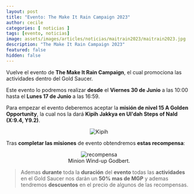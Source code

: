 ```yaml
---
layout: post
title: "Evento: The Make It Rain Campaign 2023"
author: cecile
categories: [ noticias ]
tags: [evento, noticias]
image: assets/images/articles/noticias/maitrain2023/maitrain2023.jpg
description: "The Make It Rain Campaign 2023"
featured: false
hidden: false
---
```


Vuelve el evento de **The Make It Rain Campaign**, el cual promociona las actividades dentro del Gold Saucer.

Este evento lo podremos realizar **desde** el **Viernes 30 de Junio** a las 10:00 hasta el **Lunes 17 de Junio** a las 16:59.

Para empezar el evento deberemos aceptar la **misión de nivel 15 A Golden Opportunity**, la cual nos la dará **Kipih Jakkya en Ul'dah Steps of Nald (X:9.4, Y9.2)**.

<p align="center"><img src="{{ site.baseurl }}/assets/images/articles/noticias/maitrain2023/quest.jpg" alt="Kipih"/></p>

Tras **completar las misiones** de evento obtendremos **estas recompensa**:

<p align="center">
    <img src="{{ site.baseurl }}/assets/images/articles/noticias/maitrain2023/recompensa.jpg" alt="recompensa"/>
    <br/>
    Minion Wind-up Godbert.
</p>

<blockquote>
Ademas <b>durante</b> toda la <b>duración</b> del <b>evento</b> todas las <b>actividades</b> en el Gold Saucer nos darán un <b>50% mas de MGP</b> y ademas tendremos <b>descuentos</b> en el precio de algunos de las recompensas.
</blockquote>